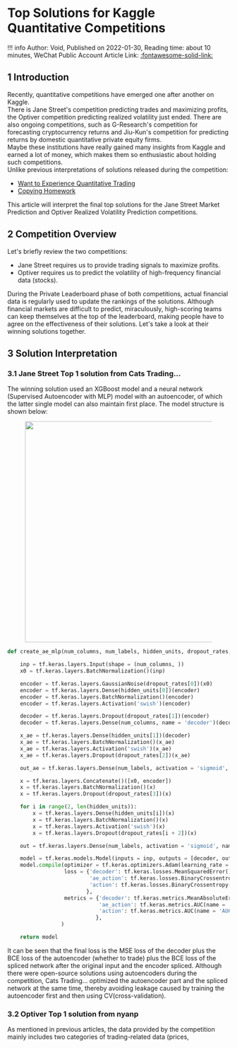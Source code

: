 # Top Solutions for Kaggle Quantitative Competitions

!!! info
    Author: Void, Published on 2022-01-30, Reading time: about 10 minutes, WeChat Public Account Article Link: [:fontawesome-solid-link:](https://mp.weixin.qq.com/s/M1UrhmJ9dlBlsZUv_jAHxg)

## 1 Introduction

Recently, quantitative competitions have emerged one after another on Kaggle.  
There is Jane Street's competition predicting trades and maximizing profits, the Optiver competition predicting realized volatility just ended. There are also ongoing competitions, such as G-Research's competition for forecasting cryptocurrency returns and Jiu-Kun's competition for predicting returns by domestic quantitative private equity firms.  
Maybe these institutions have really gained many insights from Kaggle and earned a lot of money, which makes them so enthusiastic about holding such competitions.  
Unlike previous interpretations of solutions released during the competition:

- [Want to Experience Quantitative Trading](https://mp.weixin.qq.com/s?__biz=MzI4Mjk3NzgxOQ==&mid=2247484518&idx=1&sn=1110c1bc0a927d0a43446e2ac538fee1&scene=19#wechat_redirect)
- [Copying Homework](https://mp.weixin.qq.com/s?__biz=MzI4Mjk3NzgxOQ==&mid=2247484478&idx=1&sn=87de555f9ccfb00fc4d9ec6934bc61fa&scene=19#wechat_redirect)

This article will interpret the final top solutions for the Jane Street Market Prediction and Optiver Realized Volatility Prediction competitions.


## 2 Competition Overview

Let's briefly review the two competitions:

- Jane Street requires us to provide trading signals to maximize profits.
- Optiver requires us to predict the volatility of high-frequency financial data (stocks).

During the Private Leaderboard phase of both competitions, actual financial data is regularly used to update the rankings of the solutions. Although financial markets are difficult to predict, miraculously, high-scoring teams can keep themselves at the top of the leaderboard, making people have to agree on the effectiveness of their solutions. Let's take a look at their winning solutions together.

## 3 Solution Interpretation

### 3.1 Jane Street Top 1 solution from Cats Trading...

The winning solution used an XGBoost model and a neural network (Supervised Autoencoder with MLP) model with an autoencoder, of which the latter single model can also maintain first place. The model structure is shown below:

<figure>
  <img src="https://cdn.jsdelivr.net/gh/BulletTech2021/Pics/img/exp2.png" width="500" />
</figure>

```python
def create_ae_mlp(num_columns, num_labels, hidden_units, dropout_rates, ls = 1e-2, lr = 1e-3):

    inp = tf.keras.layers.Input(shape = (num_columns, ))
    x0 = tf.keras.layers.BatchNormalization()(inp)

    encoder = tf.keras.layers.GaussianNoise(dropout_rates[0])(x0)
    encoder = tf.keras.layers.Dense(hidden_units[0])(encoder)
    encoder = tf.keras.layers.BatchNormalization()(encoder)
    encoder = tf.keras.layers.Activation('swish')(encoder)

    decoder = tf.keras.layers.Dropout(dropout_rates[1])(encoder)
    decoder = tf.keras.layers.Dense(num_columns, name = 'decoder')(decoder)

    x_ae = tf.keras.layers.Dense(hidden_units[1])(decoder)
    x_ae = tf.keras.layers.BatchNormalization()(x_ae)
    x_ae = tf.keras.layers.Activation('swish')(x_ae)
    x_ae = tf.keras.layers.Dropout(dropout_rates[2])(x_ae)

    out_ae = tf.keras.layers.Dense(num_labels, activation = 'sigmoid', name = 'ae_action')(x_ae)

    x = tf.keras.layers.Concatenate()([x0, encoder])
    x = tf.keras.layers.BatchNormalization()(x)
    x = tf.keras.layers.Dropout(dropout_rates[3])(x)

    for i in range(2, len(hidden_units)):
        x = tf.keras.layers.Dense(hidden_units[i])(x)
        x = tf.keras.layers.BatchNormalization()(x)
        x = tf.keras.layers.Activation('swish')(x)
        x = tf.keras.layers.Dropout(dropout_rates[i + 2])(x)

    out = tf.keras.layers.Dense(num_labels, activation = 'sigmoid', name = 'action')(x)

    model = tf.keras.models.Model(inputs = inp, outputs = [decoder, out_ae, out])
    model.compile(optimizer = tf.keras.optimizers.Adam(learning_rate = lr),
                  loss = {'decoder': tf.keras.losses.MeanSquaredError(),
                          'ae_action': tf.keras.losses.BinaryCrossentropy(label_smoothing = ls),
                          'action': tf.keras.losses.BinaryCrossentropy(label_smoothing = ls),
                         },
                  metrics = {'decoder': tf.keras.metrics.MeanAbsoluteError(name = 'MAE'),
                             'ae_action': tf.keras.metrics.AUC(name = 'AUC'),
                             'action': tf.keras.metrics.AUC(name = 'AUC'),
                            },
                 )

    return model
```


It can be seen that the final loss is the MSE loss of the decoder plus the BCE loss of the autoencoder (whether to trade) plus the BCE loss of the spliced network after the original input and the encoder spliced. Although there were open-source solutions using autoencoders during the competition, Cats Trading... optimized the autoencoder part and the spliced network at the same time, thereby avoiding leakage caused by training the autoencoder first and then using CV(cross-validation).

### 3.2 Optiver Top 1 solution from nyanp

As mentioned in previous articles, the data provided by the competition mainly includes two categories of trading-related data (prices,